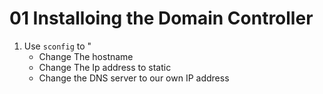 # 01 Installoing the Domain Controller

1. Use `sconfig` to "
    - Change The hostname
    - Change The Ip address to static
    - Change the DNS server to our own IP address

    
     